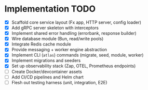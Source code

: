 # Implementation TODO

- [x] Scaffold core service layout (Fx app, HTTP server, config loader)
- [x] Add gRPC server skeleton with interceptors
- [x] Implement shared error handling (errorbank, response builder)
- [x] Wire database module (Bun, read/write pools)
- [x] Integrate Redis cache module
- [x] Provide messaging + worker engine abstraction
- [x] Implement CLI (`atlas`) commands (migrate, seed, module, worker)
- [x] Implement migrations and seeders
- [x] Set up observability stack (Zap, OTEL, Prometheus endpoints)
- [ ] Create Docker/devcontainer assets
- [ ] Add CI/CD pipelines and Helm chart
- [ ] Flesh out testing harness (unit, integration, E2E)
